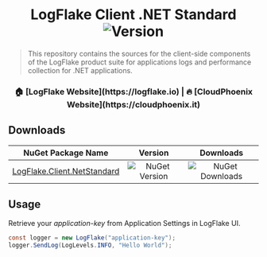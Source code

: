 <h1 align="center">LogFlake Client .NET Standard <img alt="Version" src="https://img.shields.io/badge/version-1.0.0-blue.svg?cacheSeconds=2592000" /></h1>

> This repository contains the sources for the client-side components of the LogFlake product suite for applications logs and performance collection for .NET applications.

<h3 align="center">🏠 [LogFlake Website](https://logflake.io) |  🔥 [CloudPhoenix Website](https://cloudphoenix.it)</h3>

## Downloads

|                                    NuGet Package Name                                     |                                   Version                                    |                                    Downloads                                    |
|:-----------------------------------------------------------------------------------------:|:----------------------------------------------------------------------------:|:-------------------------------------------------------------------------------:|
| [LogFlake.Client.NetStandard](https://www.nuget.org/packages/LogFlake.Client.NetStandard) | ![NuGet Version](https://img.shields.io/nuget/v/logflake.client.netstandard) | ![NuGet Downloads](https://img.shields.io/nuget/dt/logflake.client.netstandard) |

## Usage
Retrieve your _application-key_ from Application Settings in LogFlake UI.
```csharp
const logger = new LogFlake("application-key");
logger.SendLog(LogLevels.INFO, "Hello World");
```
